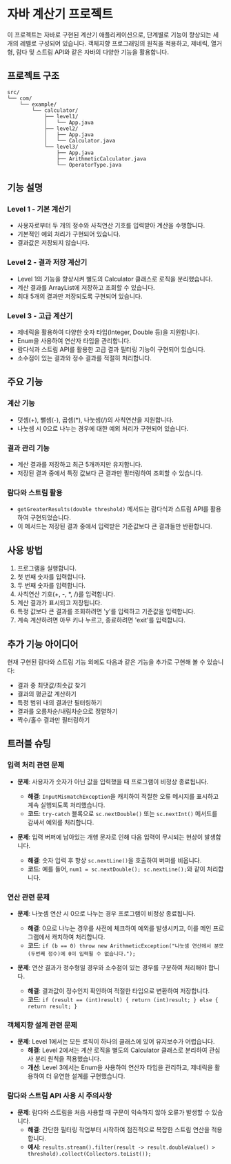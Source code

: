 # 자바 계산기 프로젝트

이 프로젝트는 자바로 구현된 계산기 애플리케이션으로, 단계별로 기능이 향상되는 세 개의 레벨로 구성되어 있습니다. 객체지향 프로그래밍의 원칙을 적용하고, 제네릭, 열거형, 람다 및 스트림 API와 같은 자바의 다양한 기능을 활용합니다.

## 프로젝트 구조

```
src/
└── com/
    └── example/
        └── calculator/
            ├── level1/
            │   └── App.java
            ├── level2/
            │   ├── App.java
            │   └── Calculator.java
            └── level3/
                ├── App.java
                ├── ArithmeticCalculator.java
                └── OperatorType.java
```

## 기능 설명

### Level 1 - 기본 계산기
- 사용자로부터 두 개의 정수와 사칙연산 기호를 입력받아 계산을 수행합니다.
- 기본적인 예외 처리가 구현되어 있습니다.
- 결과값은 저장되지 않습니다.

### Level 2 - 결과 저장 계산기
- Level 1의 기능을 향상시켜 별도의 Calculator 클래스로 로직을 분리했습니다.
- 계산 결과를 ArrayList에 저장하고 조회할 수 있습니다.
- 최대 5개의 결과만 저장되도록 구현되어 있습니다.

### Level 3 - 고급 계산기
- 제네릭을 활용하여 다양한 숫자 타입(Integer, Double 등)을 지원합니다.
- Enum을 사용하여 연산자 타입을 관리합니다.
- 람다식과 스트림 API를 활용한 고급 결과 필터링 기능이 구현되어 있습니다.
- 소수점이 있는 결과와 정수 결과를 적절히 처리합니다.

## 주요 기능

### 계산 기능
- 덧셈(+), 뺄셈(-), 곱셈(*), 나눗셈(/)의 사칙연산을 지원합니다.
- 나눗셈 시 0으로 나누는 경우에 대한 예외 처리가 구현되어 있습니다.

### 결과 관리 기능
- 계산 결과를 저장하고 최근 5개까지만 유지합니다.
- 저장된 결과 중에서 특정 값보다 큰 결과만 필터링하여 조회할 수 있습니다.

### 람다와 스트림 활용
- `getGreaterResults(double threshold)` 메서드는 람다식과 스트림 API를 활용하여 구현되었습니다.
- 이 메서드는 저장된 결과 중에서 입력받은 기준값보다 큰 결과들만 반환합니다.

## 사용 방법

1. 프로그램을 실행합니다.
2. 첫 번째 숫자를 입력합니다.
3. 두 번째 숫자를 입력합니다.
4. 사칙연산 기호(+, -, *, /)를 입력합니다.
5. 계산 결과가 표시되고 저장됩니다.
6. 특정 값보다 큰 결과를 조회하려면 'y'를 입력하고 기준값을 입력합니다.
7. 계속 계산하려면 아무 키나 누르고, 종료하려면 'exit'를 입력합니다.

## 추가 기능 아이디어

현재 구현된 람다와 스트림 기능 외에도 다음과 같은 기능을 추가로 구현해 볼 수 있습니다:

- 결과 중 최댓값/최솟값 찾기
- 결과의 평균값 계산하기
- 특정 범위 내의 결과만 필터링하기
- 결과를 오름차순/내림차순으로 정렬하기
- 짝수/홀수 결과만 필터링하기

## 트러블 슈팅

### 입력 처리 관련 문제
- **문제**: 사용자가 숫자가 아닌 값을 입력했을 때 프로그램이 비정상 종료됩니다.
  - **해결**: `InputMismatchException`을 캐치하여 적절한 오류 메시지를 표시하고 계속 실행되도록 처리했습니다.
  - **코드**: `try-catch` 블록으로 `sc.nextDouble()` 또는 `sc.nextInt()` 메서드를 감싸서 예외를 처리합니다.

- **문제**: 입력 버퍼에 남아있는 개행 문자로 인해 다음 입력이 무시되는 현상이 발생합니다.
  - **해결**: 숫자 입력 후 항상 `sc.nextLine()`을 호출하여 버퍼를 비웁니다.
  - **코드**: 예를 들어, `num1 = sc.nextDouble(); sc.nextLine();`와 같이 처리합니다.

### 연산 관련 문제
- **문제**: 나눗셈 연산 시 0으로 나누는 경우 프로그램이 비정상 종료됩니다.
  - **해결**: 0으로 나누는 경우를 사전에 체크하여 예외를 발생시키고, 이를 메인 프로그램에서 캐치하여 처리합니다.
  - **코드**: `if (b == 0) throw new ArithmeticException("나눗셈 연산에서 분모(두번째 정수)에 0이 입력될 수 없습니다.");`

- **문제**: 연산 결과가 정수형일 경우와 소수점이 있는 경우를 구분하여 처리해야 합니다.
  - **해결**: 결과값이 정수인지 확인하여 적절한 타입으로 변환하여 저장합니다.
  - **코드**: `if (result == (int)result) { return (int)result; } else { return result; }`

### 객체지향 설계 관련 문제
- **문제**: Level 1에서는 모든 로직이 하나의 클래스에 있어 유지보수가 어렵습니다.
  - **해결**: Level 2에서는 계산 로직을 별도의 Calculator 클래스로 분리하여 관심사 분리 원칙을 적용했습니다.
  - **개선**: Level 3에서는 Enum을 사용하여 연산자 타입을 관리하고, 제네릭을 활용하여 더 유연한 설계를 구현했습니다.

### 람다와 스트림 API 사용 시 주의사항
- **문제**: 람다와 스트림을 처음 사용할 때 구문이 익숙하지 않아 오류가 발생할 수 있습니다.
  - **해결**: 간단한 필터링 작업부터 시작하여 점진적으로 복잡한 스트림 연산을 적용합니다.
  - **예시**: `results.stream().filter(result -> result.doubleValue() > threshold).collect(Collectors.toList());`
